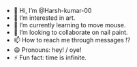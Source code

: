 - 👋 Hi, I’m @Harsh-kumar-00
- 👀 I’m interested in art.
- 🌱 I’m currently learning to move mouse.
- 💞️ I’m looking to collaborate on nail paint.
- 📫 How to reach me through messages !?
- 😄 Pronouns: hey! / oye!
- ⚡ Fun fact: time is infinite.

<!---
Harsh-kumar-00/Harsh-kumar-00 is a ✨ special ✨ repository because its `README.md` (this file) appears on your GitHub profile.
You can click the Preview link to take a look at your changes.
--->
